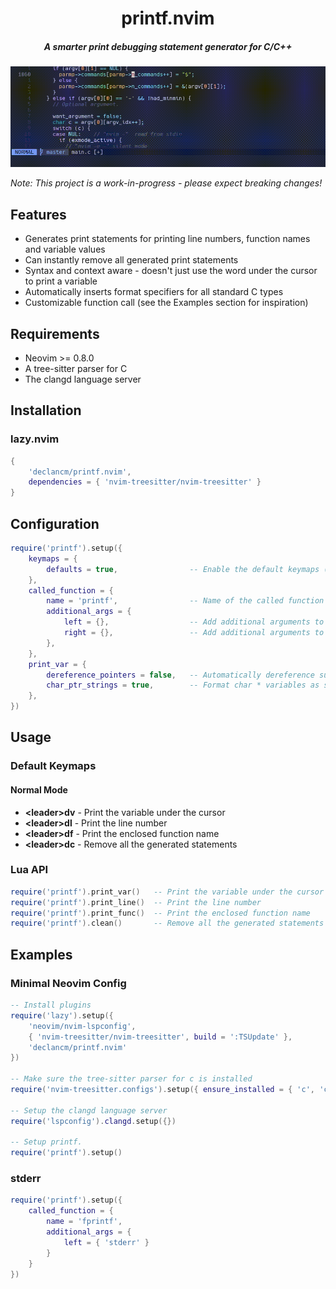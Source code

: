 <div align="center">
    <h1>printf.nvim</h1>
    <h5>A smarter print debugging statement generator for C/C++</h5>
</div>

![printf.nvim](assets/printf_demo.gif "print_var demo")

*Note: This project is a work-in-progress - please expect breaking changes!*

## Features

- Generates print statements for printing line numbers, function names and variable values
- Can instantly remove all generated print statements
- Syntax and context aware - doesn't just use the word under the cursor to print a variable
- Automatically inserts format specifiers for all standard C types
- Customizable function call (see the Examples section for inspiration)

## Requirements

- Neovim >= 0.8.0
- A tree-sitter parser for C
- The clangd language server

## Installation

### lazy.nvim

```lua
{
    'declancm/printf.nvim',
    dependencies = { 'nvim-treesitter/nvim-treesitter' }
}
```

## Configuration

```lua
require('printf').setup({
    keymaps = {
        defaults = true,                -- Enable the default keymaps (see the Usage section for more details)
    },
    called_function = {
        name = 'printf',                -- Name of the called function
        additional_args = {
            left = {},                  -- Add additional arguments to the left of the format string
            right = {},                 -- Add additional arguments to the right of the format string
        },
    },
    print_var = {
        dereference_pointers = false,   -- Automatically dereference supported pointer types (excludes arrays, char * and void *)
        char_ptr_strings = true,        -- Format char * variables as strings
    },
})
```

## Usage

### Default Keymaps

#### Normal Mode

- **\<leader\>dv** - Print the variable under the cursor
- **\<leader\>dl** - Print the line number
- **\<leader\>df** - Print the enclosed function name
- **\<leader\>dc** - Remove all the generated statements

### Lua API

```lua
require('printf').print_var()   -- Print the variable under the cursor
require('printf').print_line()  -- Print the line number
require('printf').print_func()  -- Print the enclosed function name
require('printf').clean()       -- Remove all the generated statements
```

## Examples

### Minimal Neovim Config

```lua
-- Install plugins
require('lazy').setup({
    'neovim/nvim-lspconfig',
    { 'nvim-treesitter/nvim-treesitter', build = ':TSUpdate' },
    'declancm/printf.nvim'
})

-- Make sure the tree-sitter parser for c is installed
require('nvim-treesitter.configs').setup({ ensure_installed = { 'c', 'cpp' } })

-- Setup the clangd language server
require('lspconfig').clangd.setup({})

-- Setup printf.
require('printf').setup()
```

### stderr

```lua
require('printf').setup({
    called_function = {
        name = 'fprintf',
        additional_args = {
            left = { 'stderr' }
        }
    }
})
```
